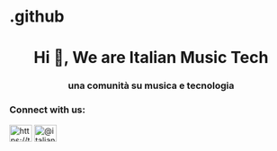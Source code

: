 # .github

<h1 align="center">Hi 👋, We are Italian Music Tech</h1>
<h3 align="center">una comunità su musica e tecnologia</h3>

<h3 align="left">Connect with us:</h3>
<p align="left">
<a href="https://twitter.com/https://twitter.com/itmusictechmeet" target="blank"><img align="center" src="https://raw.githubusercontent.com/rahuldkjain/github-profile-readme-generator/master/src/images/icons/Social/twitter.svg" alt="https://twitter.com/itmusictechmeet" height="30" width="40" /></a>
<a href="https://www.youtube.com/c/@italianmusictechmeetup" target="blank"><img align="center" src="https://raw.githubusercontent.com/rahuldkjain/github-profile-readme-generator/master/src/images/icons/Social/youtube.svg" alt="@italianmusictechmeetup" height="30" width="40" /></a>
</p>
